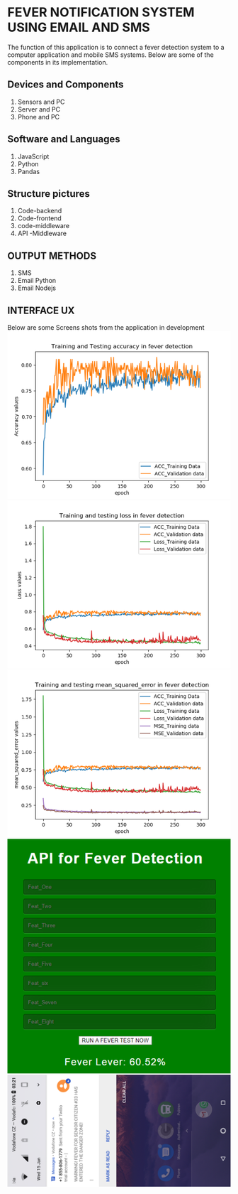 # FEVER NOTIFICATION SYSTEM USING EMAIL AND SMS

The function of this application is to connect a fever detection system to a computer application and mobile SMS systems. Below are some of the components in its implementation.

## Devices and Components
1. Sensors and PC
2. Server and PC
3. Phone and PC

## Software and Languages
1. JavaScript
2. Python
3. Pandas

## Structure pictures
1. Code-backend
2. Code-frontend
3. code-middleware
4. API -Middleware

## OUTPUT METHODS
1. SMS
2. Email Python
3. Email Nodejs

## INTERFACE UX
Below are some Screens shots from the application in development
![ Muntu App Accuracy # 1 ](https://github.com/LINOSNCHENA/Assistive-Technologies-for-a-SMARTHOUSE/blob/master/Plot_Accuracy.png)
![ Muntu App Loss     # 2 ](https://github.com/LINOSNCHENA/Assistive-Technologies-for-a-SMARTHOUSE/blob/master/Plot_Loss.png)
![ Muntu App MSE      # 3 ](https://github.com/LINOSNCHENA/Assistive-Technologies-for-a-SMARTHOUSE/blob/master/Plot_MSE.png)
![ Muntu App UX       # 4 ](https://github.com/LINOSNCHENA/Assistive-Technologies-for-a-SMARTHOUSE/blob/master/snapshots/page1.png)
![ Muntu App SMS      # 5 ](https://github.com/LINOSNCHENA/Assistive-Technologies-for-a-SMARTHOUSE/blob/master/snapshots/page2.png)

